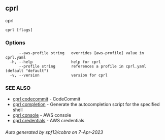 ## cprl

cprl

```
cprl [flags]
```

### Options

```
      --aws-profile string   overrides [aws-profile] value in cprl.yaml
  -h, --help                 help for cprl
      --profile string       references a profile in cprl.yaml (default "default")
  -v, --version              version for cprl
```

### SEE ALSO

* [cprl codecommit](cprl_codecommit.md)	 - CodeCommit
* [cprl completion](cprl_completion.md)	 - Generate the autocompletion script for the specified shell
* [cprl console](cprl_console.md)	 - AWS console
* [cprl credentials](cprl_credentials.md)	 - AWS credentials

###### Auto generated by spf13/cobra on 7-Apr-2023
